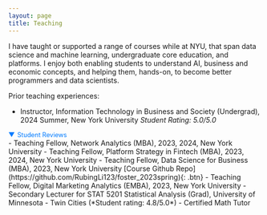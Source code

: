```yaml
---
layout: page
title: Teaching
---
```


<style>
/* Abstract Link Styling */
.abstract-link {
    color: #007BFF;
    cursor: pointer;
    text-decoration: none;
    font-size: 0.9em;
    display: flex;
    align-items: center;
}

.abstract-link:hover {
    color: #0056b3;
}

/* Triangle Icon Styling */
.triangle {
    margin-right: 5px;
    transition: transform 0.3s ease;
}

/* Abstract Content Styling */
.abstract-content {
    display: none;
    margin-top: 10px;
    padding: 10px;
    border-left: 3px solid #007BFF;
    background-color: #f9f9f9;
    font-size: 0.9em;
    border-radius: 5px;
}
</style>
I have taught or supported a range of courses while at NYU, that span data science and machine learning, undergraduate core education, and platforms. I enjoy both enabling students to understand AI, business and economic concepts, and helping them, hands-on, to become better programmers and data scientists. 

Prior teaching experiences:
- Instructor, Information Technology in Business and Society (Undergrad), 2024 Summer, New York University 
*Student Rating: 5.0/5.0*
<span class="abstract-link" onclick="toggleAbstract('abstract1', this)">
    <span class="triangle">▼</span> Student Reviews
</span>
<div id="abstract1" class="abstract-content">
   "thank you for wanting us to do our best/thrive." 
   "This class was really great, I enjoyed the material and classwork." 
   "instructor is very helpful in connecting students to outside resources, very flexible on course materials, very nice person and the course was articulated very well." 
   "nice professor, quick email replies, good flexible course materials, very nice experience."
   "Truly enjoyed taking this course and Rubing was amazing at making sure that we understood everything. The flexibility the course offered especially within the course project was great for being able to add our own touch to the course."
   "I thoroughly enjoyed taking the class and would definitely recommend it to those who are interested in the topic. Professor Rubing Li was amazing at explaining very complex topics, and I learned so much in a short amount of time, as the class was an accelerated summer course. I hope to continue learning more about the topics we discussed and continue to progress in my academics in topics regarding AI."
   "Quite Encouraging and helpful, patient with the students."
</div>
- Teaching Fellow, Network Analytics (MBA), 2023, 2024, New York University 
- Teaching Fellow, Platform Strategy in Fintech (MBA), 2023, 2024, New York University 
- Teaching Fellow, Data Science for Business (MBA), 2023, New York University 
[Course Github Repo](https://github.com/RubingLi123/foster_2023spring){: .btn} 
- Teaching Fellow, Digital Marketing Analytics (EMBA), 2023, New York University 
- Secondary Lecturer for STAT 5201 Statistical Analysis (Grad), University of Minnesota - Twin Cities (*Student rating: 4.8/5.0*) 
- Certified Math Tutor 


<script>
function toggleAbstract(id) {
    var abstract = document.getElementById(id);
    if (abstract.style.display === "none" || abstract.style.display === "") {
        abstract.style.display = "block";
    } else {
        abstract.style.display = "none";
    }
}
</script>